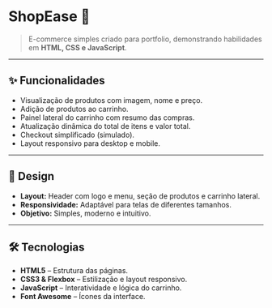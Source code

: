 # ShopEase 🛒

> E-commerce simples criado para portfolio, demonstrando habilidades em **HTML, CSS e JavaScript**.

---

## ✨ Funcionalidades

- Visualização de produtos com imagem, nome e preço.  
- Adição de produtos ao carrinho.  
- Painel lateral do carrinho com resumo das compras.  
- Atualização dinâmica do total de itens e valor total.  
- Checkout simplificado (simulado).  
- Layout responsivo para desktop e mobile.

---

## 🎨 Design

- **Layout:** Header com logo e menu, seção de produtos e carrinho lateral.  
- **Responsividade:** Adaptável para telas de diferentes tamanhos.  
- **Objetivo:** Simples, moderno e intuitivo.

---

## 🛠 Tecnologias

- **HTML5** – Estrutura das páginas.  
- **CSS3 & Flexbox** – Estilização e layout responsivo.  
- **JavaScript** – Interatividade e lógica do carrinho.  
- **Font Awesome** – Ícones da interface.
